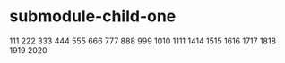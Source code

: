 # submodule-child-one
111
222
333
444
555
666
777
888
999
1010
1111
1414
1515
1616
1717
1818
1919
2020
